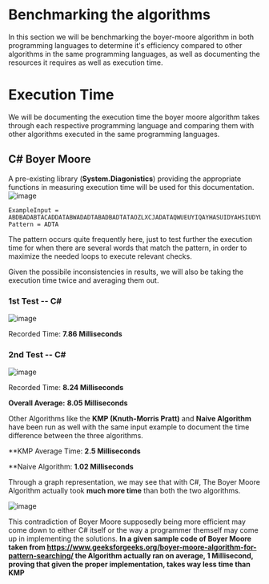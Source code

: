 # Benchmarking the algorithms

In this section we will be benchmarking the boyer-moore algorithm in both programming languages to determine it's efficiency compared to other algorithms in the same programming languages, as well as 
documenting the resources it requires as well as execution time.


# Execution Time
We will be documenting the execution time the boyer moore algorithm takes through each respective programming language and comparing them with other algorithms executed in the same programming languages.

## C# Boyer Moore
A pre-existing library  (**System.Diagonistics**) providing the appropriate functions in measuring execution time will be used for this documentation.
![image](https://github.com/CIS1221-2023-2024/A3-StringMatching/assets/147913714/e906969e-af93-4bed-95b5-9b741156d07d)


```
ExampleInput = ABDBADABTACADDATABWADADTABADBADTATAOZLXCJADATAQWUEUYIQAYHASUIDYAHSIUDYUIAYADTAFHZXCHKJZXHFKJADTAIJIOJOIJIOJOIADTA
Pattern = ADTA
```

The pattern occurs quite frequently here, just to test further the execution time for when there are several words that match the pattern, in order to maximize the needed loops to execute relevant checks.

Given the possibile inconsistencies in results, we will also be taking the execution time twice and averaging them out.
### 1st Test -- C#
![image](https://github.com/CIS1221-2023-2024/A3-StringMatching/assets/147913714/1e7e10e7-7db9-4ba1-b6fb-7d07a6306068)


Recorded Time: **7.86 Milliseconds**
### 2nd Test -- C#
![image](https://github.com/CIS1221-2023-2024/A3-StringMatching/assets/147913714/5683e81e-d0c4-487c-be7c-7fffcb63881b)


Recorded Time: **8.24 Milliseconds**

**Overall Average:** **8.05 Milliseconds**


Other Algorithms like the **KMP (Knuth-Morris Pratt)** and **Naive Algorithm** have been run as well with the same input example to document the time difference between the three algorithms.

**KMP Average Time: **2.5 Milliseconds**

**Naive Algorithm: **1.02 Milliseconds**

Through a graph representation, we may see that with C#, The Boyer Moore Algorithm actually took **much more time** than both the two algorithms.

![image](https://github.com/CIS1221-2023-2024/A3-StringMatching/assets/147913714/466e20cd-d2ab-4303-8b75-7f9f8662da6d)



This contradiction of Boyer Moore supposedly being more efficient may come down to either C# itself or the way a programmer themself may come up in implementing the solutions.
**In a given sample code of Boyer Moore taken from https://www.geeksforgeeks.org/boyer-moore-algorithm-for-pattern-searching/ the Algorithm actually ran on average, 1 Millisecond, proving that given the proper implementation, takes way less time than KMP**








